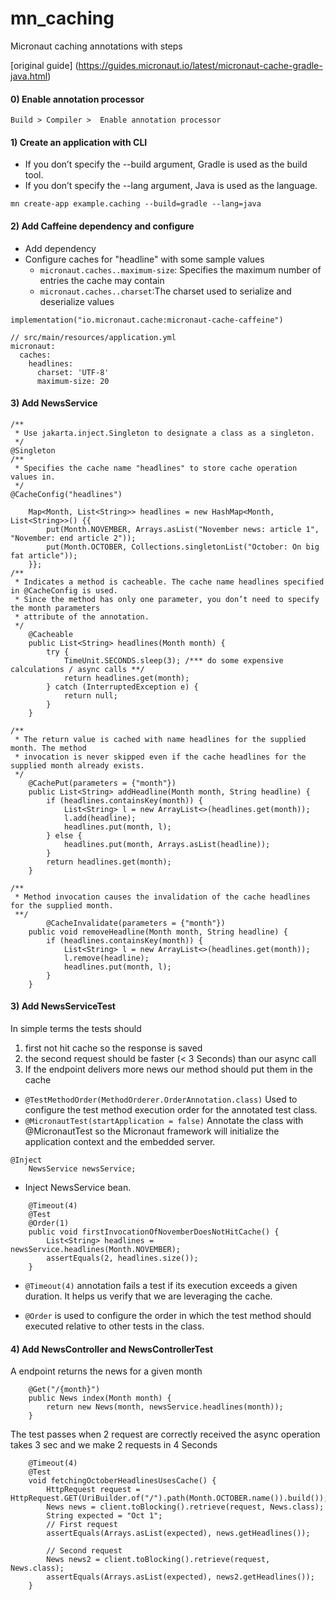 # mn_caching
Micronaut caching annotations with steps

[original guide] (https://guides.micronaut.io/latest/micronaut-cache-gradle-java.html)

#### 0) Enable annotation processor
```
Build > Compiler >  Enable annotation processor
```
#### 1) Create an application with CLI
- If you don’t specify the --build argument, Gradle is used as the build tool.
- If you don’t specify the --lang argument, Java is used as the language.
```
mn create-app example.caching --build=gradle --lang=java
```
#### 2) Add Caffeine dependency and configure 
- Add dependency
- Configure caches for "headline" with some sample values
  - `micronaut.caches..maximum-size`: Specifies the maximum number of entries the cache may contain
  - `micronaut.caches..charset`:The charset used to serialize and deserialize values
```
implementation("io.micronaut.cache:micronaut-cache-caffeine")

// src/main/resources/application.yml
micronaut:
  caches:
    headlines: 
      charset: 'UTF-8'
      maximum-size: 20
```
#### 3) Add NewsService
```
/**
 * Use jakarta.inject.Singleton to designate a class as a singleton.
 */
@Singleton
/**
 * Specifies the cache name "headlines" to store cache operation values in.
 */
@CacheConfig("headlines")

    Map<Month, List<String>> headlines = new HashMap<Month, List<String>>() {{
        put(Month.NOVEMBER, Arrays.asList("November news: article 1", "November: end article 2"));
        put(Month.OCTOBER, Collections.singletonList("October: On big fat article"));
    }};
/**
 * Indicates a method is cacheable. The cache name headlines specified in @CacheConfig is used. 
 * Since the method has only one parameter, you don’t need to specify the month parameters 
 * attribute of the annotation.
 */
    @Cacheable 
    public List<String> headlines(Month month) {
        try {
            TimeUnit.SECONDS.sleep(3); /*** do some expensive calculations / async calls **/
            return headlines.get(month);
        } catch (InterruptedException e) {
            return null;
        }
    }

/**
 * The return value is cached with name headlines for the supplied month. The method 
 * invocation is never skipped even if the cache headlines for the supplied month already exists.
 */
    @CachePut(parameters = {"month"}) 
    public List<String> addHeadline(Month month, String headline) {
        if (headlines.containsKey(month)) {
            List<String> l = new ArrayList<>(headlines.get(month));
            l.add(headline);
            headlines.put(month, l);
        } else {
            headlines.put(month, Arrays.asList(headline));
        }
        return headlines.get(month);
    }
    
/**
 * Method invocation causes the invalidation of the cache headlines for the supplied month.     
 **/
        @CacheInvalidate(parameters = {"month"}) 
    public void removeHeadline(Month month, String headline) {
        if (headlines.containsKey(month)) {
            List<String> l = new ArrayList<>(headlines.get(month));
            l.remove(headline);
            headlines.put(month, l);
        }
    }
```
#### 3) Add NewsServiceTest
In simple terms the tests should 
1) first not hit cache so the response is saved 
2) the second request should be faster (< 3 Seconds) than our async call
3) If the endpoint delivers more news our method should put them in the cache

- `@TestMethodOrder(MethodOrderer.OrderAnnotation.class)`
Used to configure the test method execution order for the annotated test class.
- `@MicronautTest(startApplication = false)` Annotate the class with @MicronautTest so the Micronaut framework 
will initialize the application context and 
the embedded server.
```
@Inject 
    NewsService newsService;
```
- Inject NewsService bean.
```
    @Timeout(4) 
    @Test
    @Order(1) 
    public void firstInvocationOfNovemberDoesNotHitCache() {
        List<String> headlines = newsService.headlines(Month.NOVEMBER);
        assertEquals(2, headlines.size());
    }

```

- `@Timeout(4)`  annotation fails a test if its execution exceeds a given duration. 
It helps us verify that we are leveraging the cache.

- `@Order` is used to configure the order in which the test method should executed relative to other tests in the class.

#### 4) Add NewsController and NewsControllerTest
A endpoint returns the news for a given month
```
    @Get("/{month}")
    public News index(Month month) {
        return new News(month, newsService.headlines(month));
    }
```
The test passes when 2 request are correctly received 
the async operation takes 3 sec and we make 2 requests in 4 Seconds
```
    @Timeout(4)
    @Test
    void fetchingOctoberHeadlinesUsesCache() {
        HttpRequest request = HttpRequest.GET(UriBuilder.of("/").path(Month.OCTOBER.name()).build());
        News news = client.toBlocking().retrieve(request, News.class);
        String expected = "Oct 1";
        // First request
        assertEquals(Arrays.asList(expected), news.getHeadlines());

        // Second request
        News news2 = client.toBlocking().retrieve(request, News.class);
        assertEquals(Arrays.asList(expected), news2.getHeadlines());
    }
```























